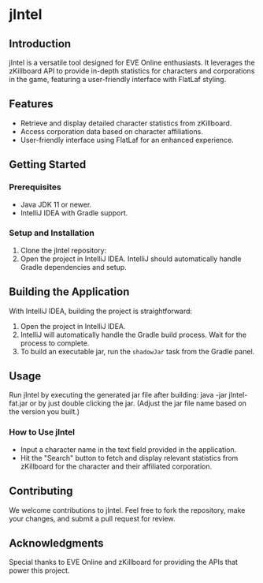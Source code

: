 # jIntel

## Introduction
jIntel is a versatile tool designed for EVE Online enthusiasts. It leverages the zKillboard API to provide in-depth statistics for characters and corporations in the game, featuring a user-friendly interface with FlatLaf styling.

## Features
- Retrieve and display detailed character statistics from zKillboard.
- Access corporation data based on character affiliations.
- User-friendly interface using FlatLaf for an enhanced experience.

## Getting Started

### Prerequisites
- Java JDK 11 or newer.
- IntelliJ IDEA with Gradle support.

### Setup and Installation
1. Clone the jIntel repository:
2. Open the project in IntelliJ IDEA. IntelliJ should automatically handle Gradle dependencies and setup.

## Building the Application
With IntelliJ IDEA, building the project is straightforward:
1. Open the project in IntelliJ IDEA.
2. IntelliJ will automatically handle the Gradle build process. Wait for the process to complete.
3. To build an executable jar, run the `shadowJar` task from the Gradle panel.

## Usage
Run jIntel by executing the generated jar file after building:
java -jar jIntel-fat.jar or by just double clicking the jar.
(Adjust the jar file name based on the version you built.)

### How to Use jIntel
- Input a character name in the text field provided in the application.
- Hit the "Search" button to fetch and display relevant statistics from zKillboard for the character and their affiliated corporation.

## Contributing
We welcome contributions to jIntel. Feel free to fork the repository, make your changes, and submit a pull request for review.

## Acknowledgments
Special thanks to EVE Online and zKillboard for providing the APIs that power this project.
